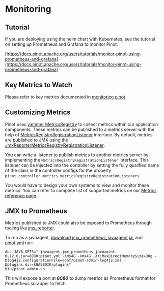 # Monitoring

## Tutorial

If you are deploying using the helm chart with Kubernetes, see the tutorial on setting up Prometheus and Grafana to monitor Pinot.

[https://docs.pinot.apache.org/users/tutorials/monitor-pinot-using-prometheus-and-grafana](https://docs.pinot.apache.org/users/tutorials/monitor-pinot-using-prometheus-and-grafana)

## Key Metrics to Watch

Please refer to key metrics documented in [monitoring pinot](../../configuration-reference/monitoring-metrics.md).

## Customizing Metrics

Pinot uses [yammer MetricsRegistry](https://metrics.dropwizard.io/4.0.0/) to collect metrics within our application components. These metrics can be published to a metrics server with the help of [MetricsRegistryRegistrationListener](https://github.com/apache/pinot/blob/master/pinot-common/src/main/java/org/apache/pinot/common/metrics/MetricsRegistryRegistrationListener.java) interface. By default, metrics are published to JMX using the [JmxReporterMetricsRegistryRegistrationListener](https://github.com/apache/pinot/blob/master/pinot-common/src/main/java/org/apache/pinot/common/metrics/JmxReporterMetricsRegistryRegistrationListener.java).

You can write a listener to publish metrics to another metrics server by implementing the `MetricsRegistryRegistrationListener` interface. This listener can be injected into the controller by setting the fully qualified name of the class in the controller configs for the property `pinot.controller.metrics.metricsRegistryRegistrationListeners`.

You would have to design your own systems to view and monitor these metrics. You can refer to complete list of supported metrics on our [Metrics reference page](../../configuration-reference/monitoring-metrics.md).&#x20;

## JMX to Prometheus

Metrics published to JMX could also be exposed to Prometheus through tooling like [jmx\_reporter](https://github.com/prometheus/jmx\_exporter).

To run as a javaagent, [download jmx\_prometheus\_javaagent jar](https://repo1.maven.org/maven2/io/prometheus/jmx/jmx\_prometheus\_javaagent/0.12.0/jmx\_prometheus\_javaagent-0.12.0.jar) and [pinot.yml](https://raw.githubusercontent.com/fx19880617/jmx\_exporter/master/example\_configs/pinot.yml) run:

```
ALL_JAVA_OPTS="-javaagent:jmx_prometheus_javaagent-0.12.0.jar=8080:pinot.yml -Xms4G -Xmx4G -XX:MaxDirectMemorySize=30g -Dlog4j2.configurationFile=conf/pinot-admin-log4j2.xml -Dplugins.dir=$BASEDIR/plugins"
bin/pinot-admin.sh ....
```

This will expose a port at _**8080**_ to dump metrics as Prometheus format for Prometheus scrapper to fetch.
